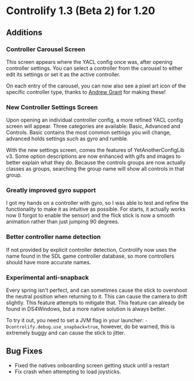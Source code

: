 # Controlify 1.3 (Beta 2) for 1.20

## Additions

### Controller Carousel Screen

This screen appears where the YACL config once was, after opening controller settings. You
can select a controller from the carousel to either edit its settings or set it as the active
controller.

On each entry of the carousel, you can now also see a pixel art icon of the specific controller type,
thanks to [Andrew Grant](https://github.com/Andrew6rant) for making these!

### New Controller Settings Screen

Upon opening an individual controller config, a more refined YACL config screen will appear.
Three categories are available: Basic, Advanced and Controls. Basic contains the most common
settings you will change, advanced holds settings such as gyro and rumble.

With the new settings screen, comes the features of YetAnotherConfigLib v3. Some option descriptions
are now enhanced with gifs and images to better explain what they do. Because the controls groups are now
actually classes as groups, searching the group name will show all controls in that group.

### Greatly improved gyro support

I got my hands on a controller with gyro, so I was able to test and refine the functionality to make
it as intuitive as possible. For starts, it actually works now (I forgot to enable the sensor) and the flick
stick is now a smooth animation rather than just jumping 90 degrees.

### Better controller name detection

If not provided by explicit controller detection, Controlify now uses the name found in the
SDL game controller database, so more controllers should have more accurate names.

### Experimental anti-snapback

Every spring isn't perfect, and can sometimes cause the stick to overshoot the neutral position
when returning to it. This can cause the camera to drift slightly. This feature attempts to mitigate
that. This feature can already be found in DS4Windows, but a more native solution is always better.

To try it out, you need to set a JVM flag in your launcher: `-Dcontrolify.debug.use_snapback=true`, 
however, do be warned, this is extremely buggy and can cause the stick to jitter.

## Bug Fixes

- Fixed the natives onboarding screen getting stuck until a restart
- Fix crash when attempting to load joysticks.
